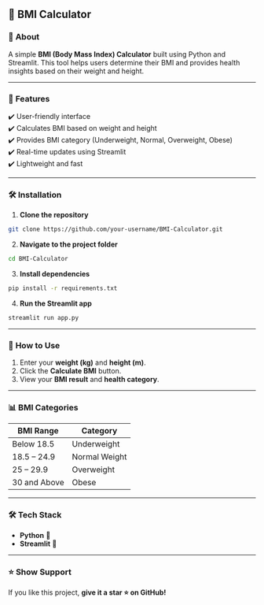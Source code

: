 ## 🏈️ BMI Calculator  

### 📌 **About**  
A simple **BMI (Body Mass Index) Calculator** built using Python and Streamlit. This tool helps users determine their BMI and provides health insights based on their weight and height.  

---

### 🚀 **Features**  
✔️ User-friendly interface  
✔️ Calculates BMI based on weight and height  
✔️ Provides BMI category (Underweight, Normal, Overweight, Obese)  
✔️ Real-time updates using Streamlit  
✔️ Lightweight and fast  

---

### 🛠️ **Installation**  
1. **Clone the repository**  
```bash
git clone https://github.com/your-username/BMI-Calculator.git
```
2. **Navigate to the project folder**  
```bash
cd BMI-Calculator
```
3. **Install dependencies**  
```bash
pip install -r requirements.txt
```
4. **Run the Streamlit app**  
```bash
streamlit run app.py
```

---

### 📏 **How to Use**  
1. Enter your **weight (kg)** and **height (m)**.  
2. Click the **Calculate BMI** button.  
3. View your **BMI result** and **health category**.  

---

### 📊 **BMI Categories**  
| BMI Range       | Category         |  
|----------------|----------------|  
| Below 18.5     | Underweight     |  
| 18.5 – 24.9    | Normal Weight   |  
| 25 – 29.9      | Overweight      |  
| 30 and Above   | Obese           |  

---

### 🛠 **Tech Stack**  
- **Python** 🐍  
- **Streamlit** 🎈  

---

### ⭐ **Show Support**  
If you like this project, **give it a star ⭐ on GitHub!**  

